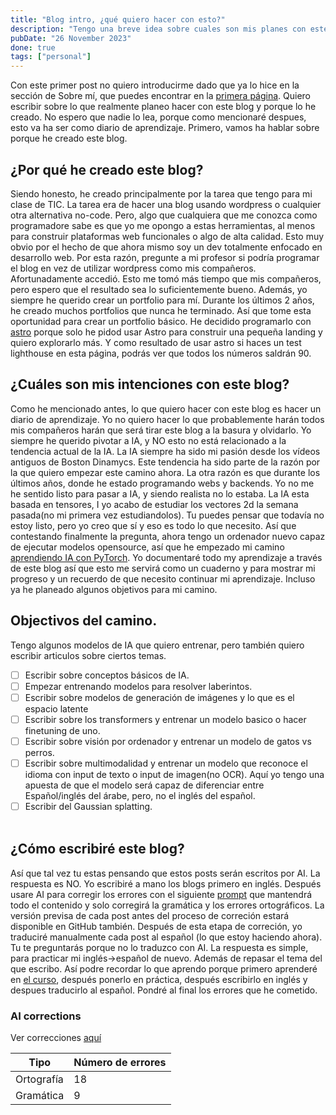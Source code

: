 ```yaml
---
title: "Blog intro, ¿qué quiero hacer con esto?"
description: "Tengo una breve idea sobre cuales son mis planes con este blog"
pubDate: "26 November 2023"
done: true
tags: ["personal"]
---
```


Con este primer post no quiero introducirme dado que ya lo hice en la sección de Sobre mí, que puedes encontrar en la [primera página](https://mrlol.me/es). Quiero escribir sobre lo que realmente planeo hacer con este blog y porque lo he creado. No espero que nadie lo lea, porque como mencionaré despues, esto va ha ser como diario de aprendizaje. Primero, vamos ha hablar sobre porque he creado este blog.

## ¿Por qué he creado este blog?

Siendo honesto, he creado principalmente por la tarea que tengo para mi clase de TIC. La tarea era de hacer una blog usando wordpress o cualquier otra alternativa no-code. Pero, algo que cualquiera que me conozca como programadore sabe es que yo me opongo a estas herramientas, al menos para construir plataformas web funcionales o algo de alta calidad. Esto muy obvio por el hecho de que ahora mismo soy un dev totalmente enfocado en desarrollo web. Por esta razón, pregunte a mi profesor si podría programar el blog en vez de utilizar wordpress como mis compañeros. Afortunadamente accedió. Esto me tomó más tiempo que mis compañeros, pero espero que el resultado sea lo suficientemente bueno. Además, yo siempre he querido crear un portfolio para mí. Durante los últimos 2 años, he creado muchos portfolios que nunca he terminado. Así que tome esta oportunidad para crear un portfolio básico. He decidido programarlo con [astro](https://astro.build) porque solo he pidod usar Astro para construir una pequeña landing y quiero explorarlo más. Y como resultado de usar astro si haces un test lighthouse en esta página, podrás ver que todos los números saldrán 90.

## ¿Cuáles son mis intenciones con este blog?

Como he mencionado antes, lo que quiero hacer con este blog es hacer un diario de aprendizaje. Yo no quiero hacer lo que probablemente harán todos mis compañeros harán que será tirar este blog a la basura y olvidarlo. Yo siempre he querido pivotar a IA, y NO esto no está relacionado a la tendencia actual de la IA. La IA siempre ha sido mi pasión desde los vídeos antiguos de Boston Dinamycs. Este tendencia ha sido parte de la razón por la que quiero empezar este camino ahora. La otra razón es que durante los últimos años, donde he estado programando webs y backends. Yo no me he sentido listo para pasar a IA, y siendo realista no lo estaba. La IA esta basada en tensores, I yo acabo de estudiar los vectores 2d la semana pasada(no mi primera vez estudiandolos). Tu puedes pensar que todavía no estoy listo, pero yo creo que sí y eso es todo lo que necesito. Así que contestando finalmente la pregunta, ahora tengo un ordenador nuevo capaz de ejecutar modelos opensource, así que he empezado mi camino [aprendiendo IA con PyTorch](https://youtu.be/V_xro1bcAuA?si=DBrHbokYyTiHQJqc). Yo documentaré todo my aprendizaje a través de este blog así que esto me servirá como un cuaderno y para mostrar mi progreso y un recuerdo de que necesito continuar mi aprendizaje. Incluso ya he planeado algunos objetivos para mi camino.

## Objectivos del camino.

Tengo algunos modelos de IA que quiero entrenar, pero también quiero escribir articulos sobre ciertos temas.

- [ ] Escribir sobre conceptos básicos de IA.
- [ ] Empezar entrenando modelos para resolver laberintos.
- [ ] Escribir sobre modelos de generación de imágenes y lo que es el espacio latente
- [ ] Escribir sobre los transformers y entrenar un modelo basico o hacer finetuning de uno.
- [ ] Escribir sobre visión por ordenador y entrenar un modelo de gatos vs perros.
- [ ] Escribir sobre multimodalidad y entrenar un modelo que reconoce el idioma con input de texto o input de imagen(no OCR). Aquí yo tengo una apuesta de que el modelo será capaz de diferenciar entre Español/inglés del árabe, pero, no el inglés del español.
- [ ] Escribir del Gaussian splatting.
      <br></br>

## ¿Cómo escribiré este blog?

Así que tal vez tu estas pensando que estos posts serán escritos por AI. La respuesta es NO. Yo escribiré a mano los blogs primero en inglés. Después usare AI para corregir los errores con el siguiente [prompt](https://gist.github.com/MrlolDev/a717e6ddafb9dc67a671a0bb50ec3b40) que mantendrá todo el contenido y solo corregirá la gramática y los errores ortográficos. La versión previsa de cada post antes del proceso de correción estará disponible en GitHub también. Después de esta etapa de correción, yo traduciré manualmente cada post al español (lo que estoy haciendo ahora). Tu te preguntarás porque no lo traduzco con AI. La respuesta es simple, para practicar mi inglés->español de nuevo. Además de repasar el tema del que escribo. Así podre recordar lo que aprendo porque primero aprenderé en [el curso](https://youtu.be/V_xro1bcAuA?si=DBrHbokYyTiHQJqc), después ponerlo en práctica, después escribirlo en inglés y despues traducirlo al español. Pondré al final los errores que he cometido.

### AI corrections

Ver correcciones [aquí](https://github.com/MrlolDev/blog/commit/189b6e8e49adf68369b3f935fec72e534810b69e)

| Tipo       | Número de errores |
| ---------- | ----------------- |
| Ortografía | 18                |
| Gramática  | 9                 |
